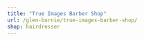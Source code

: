 ```yaml
---
title: "True Images Barber Shop"
url: /glen-burnie/true-images-barber-shop/
shop: hairdresser
---
```

